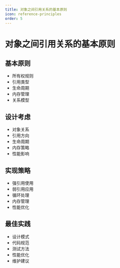 ```yaml
---
title: 对象之间引用关系的基本原则
icon: reference-principles
order: 5
---
```


# 对象之间引用关系的基本原则

## 基本原则
- 所有权规则
- 引用类型
- 生命周期
- 内存管理
- 关系模型

## 设计考虑
- 对象关系
- 引用方向
- 生命周期
- 内存策略
- 性能影响

## 实现策略
- 强引用使用
- 弱引用应用
- 循环处理
- 内存管理
- 性能优化

## 最佳实践
- 设计模式
- 代码规范
- 测试方法
- 性能优化
- 维护建议

